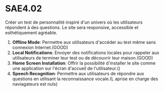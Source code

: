 # SAE4.02
Créer un test de personnalité inspiré d'un univers où les utilisateurs répondent à des questions. Le site sera responsive, accessible et esthétiquement agréable.
1. **Offline Mode**: Permettre aux utilisateurs d'accéder au test même sans connexion Internet.(GOOD)
2. **Local Notifications**: Envoyer des notifications locales pour rappeler aux utilisateurs de terminer leur test ou de découvrir leur maison.(GOOD)
3. **Home Screen Installation**: Offrir la possibilité d'installer le site comme une application sur l'écran d'accueil de l'utilisateur.()
4. **Speech Recognition**: Permettre aux utilisateurs de répondre aux questions en utilisant la reconnaissance vocale.(L aprise en charge des naviagateurs est nuls)
